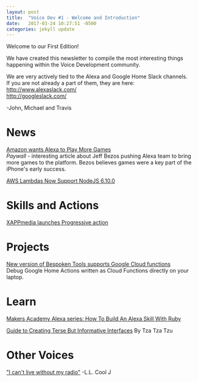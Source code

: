 ```yaml
---
layout: post
title:  "Voice Dev #1 - Welcome and Introduction"
date:   2017-03-24 10:27:51 -0500
categories: jekyll update
---
```

Welcome to our First Edition!

We have created this newsletter to compile the most interesting things happening within the Voice Development community.

We are very actively tied to the Alexa and Google Home Slack channels.  
If you are not already a part of them, they are here:  
http://www.alexaslack.com/  
http://googleslack.com/  

-John, Michael and Travis

# News
[Amazon wants Alexa to Play More Games](https://www.theinformation.com/amazon-wants-alexa-to-play-more-games?eu=tjR5xxSBj9pQE0ZxrH6B3w)  
*Paywall* - interesting article about Jeff Bezos pushing Alexa team to bring more games to the platform. 
Bezos believes games were a key part of the iPhone's early success.

[AWS Lambdas Now Support NodeJS 6.10.0](https://aws.amazon.com/about-aws/whats-new/2017/03/aws-lambda-supports-node-js-6-10)

# Skills and Actions
[XAPPmedia launches Progressive action](https://xappmedia.com/video-progressive-taps-xappmedia-first-google-action-insurance/)

# Projects
[New version of Bespoken Tools supports Google Cloud functions](https://bespoken.tools/blog/link_to_come.html)  
Debug Google Home Actions written as Cloud Functions directly on your laptop.

# Learn
[Makers Academy Alexa series: How To Build An Alexa Skill With Ruby](https://developer.amazon.com/blogs/post/105df30e-9890-4a8c-9caf-5de1c8ff86cb/makers-academy-s-alexa-series-how-to-build-a-hello-world-skill-with-ruby)  

[Guide to Creating Terse But Informative Interfaces](https://www.youtube.com/watch?v=0tq2FOZCyZw)
By Tza Tza Tzu

# Other Voices
["I can't live without my radio"](https://genius.com/Ll-cool-j-i-cant-live-without-my-radio-lyrics)
-L.L. Cool J

